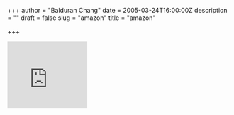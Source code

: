 +++
author = "Balduran Chang"
date = 2005-03-24T16:00:00Z
description = ""
draft = false
slug = "amazon"
title = "amazon"

+++


<iframe border="0" frameborder="0" height="150" scrolling="no" src="http://rcm.amazon.com/e/cm?t=blog09-20&o=1&p=9&l=ez&f=ifr" style="border:none;" width="180"></iframe>

